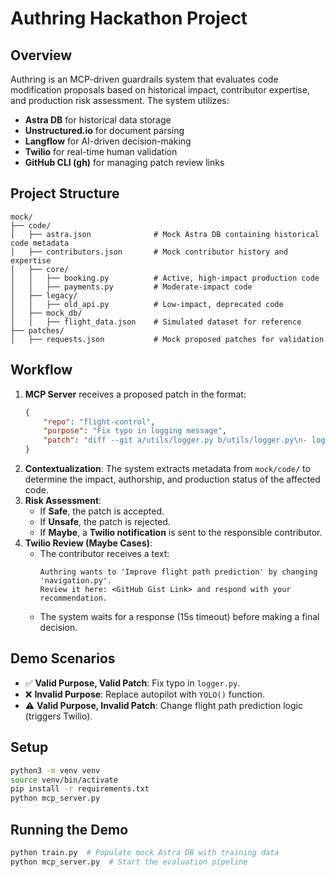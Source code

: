 # Authring Hackathon Project

## Overview
Authring is an MCP-driven guardrails system that evaluates code modification proposals based on historical impact, contributor expertise, and production risk assessment. The system utilizes:

- **Astra DB** for historical data storage
- **Unstructured.io** for document parsing
- **Langflow** for AI-driven decision-making
- **Twilio** for real-time human validation
- **GitHub CLI (gh)** for managing patch review links

## Project Structure
```
mock/
├── code/
│   ├── astra.json              # Mock Astra DB containing historical code metadata
│   ├── contributors.json       # Mock contributor history and expertise
│   ├── core/
│   │   ├── booking.py          # Active, high-impact production code
│   │   ├── payments.py         # Moderate-impact code
│   ├── legacy/
│   │   ├── old_api.py          # Low-impact, deprecated code
│   ├── mock_db/
│   │   ├── flight_data.json    # Simulated dataset for reference
├── patches/
│   ├── requests.json           # Mock proposed patches for validation
```

## Workflow
1. **MCP Server** receives a proposed patch in the format:
   ```json
   {
       "repo": "flight-control",
       "purpose": "Fix typo in logging message",
       "patch": "diff --git a/utils/logger.py b/utils/logger.py\n- log.info('Engne diagnostics running')\n+ log.info('Engine diagnostics running')"
   }
   ```
2. **Contextualization**: The system extracts metadata from `mock/code/` to determine the impact, authorship, and production status of the affected code.
3. **Risk Assessment**:
   - If **Safe**, the patch is accepted.
   - If **Unsafe**, the patch is rejected.
   - If **Maybe**, a **Twilio notification** is sent to the responsible contributor.
4. **Twilio Review (Maybe Cases)**:
   - The contributor receives a text:
     ```
     Authring wants to 'Improve flight path prediction' by changing 'navigation.py'.
     Review it here: <GitHub Gist Link> and respond with your recommendation.
     ```
   - The system waits for a response (15s timeout) before making a final decision.

## Demo Scenarios
- ✅ **Valid Purpose, Valid Patch**: Fix typo in `logger.py`.
- ❌ **Invalid Purpose**: Replace autopilot with `YOLO()` function.
- ⚠️ **Valid Purpose, Invalid Patch**: Change flight path prediction logic (triggers Twilio).

## Setup
```sh
python3 -m venv venv
source venv/bin/activate
pip install -r requirements.txt
python mcp_server.py
```

## Running the Demo
```sh
python train.py  # Populate mock Astra DB with training data
python mcp_server.py  # Start the evaluation pipeline
```

